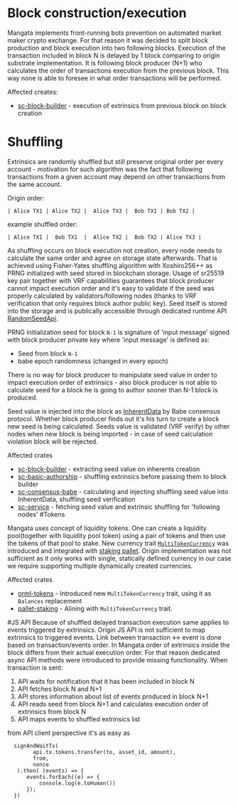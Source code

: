 # Block construction/execution
Mangata implements front-running bots prevention on automated market maker crypto exchange. For that reason it was decided to split block production and block execution into two following blocks. Execution of the transaction included in block N is delayed by 1 block comparing to origin substrate implementation. It is following block producer (N+1) who calculates the order of transactions execution from the previous block. This way none is able to foresee in what order transactions will be performed. 

Affected creates:
- [sc-block-builder](https://docs.rs/sc-block-builder/0.8.0/sc_block_builder/index.html) - execution of extrinsics from previous block on block creation

# Shuffling
Extrinsics are randomly shuffled but still preserve original order per every account - motivation for such algorithm was the fact that following transactions from a given account may depend on other transactions from the same account.


Origin order:
```
| Alice TX1 | Alice TX2 |  Alice TX3 |  Bob TX1 | Bob TX2 |
```
example shuffled order:

```
| Alice TX1 |  Bob TX1  |  Alice TX2 |  Bob TX2 | Alice TX3 |
```

As shuffling occurs on block execution not creation, every node needs to calculate the same order and agree on storage state afterwards. That is achieved using Fisher-Yates shuffling algorithm with Xoshiro256++ as PRNG initialized with seed stored in blockchain storage.  Usage of sr25519 key pair together with VRF capabilities guarantees that block producer cannot impact execution order and it's easy to validate if the seed was properly calculated by validators/following nodes (thanks to VRF verification that only requires block author public key). Seed itself is stored into the storage and is publically accessible through dedicated runtime API [RandomSeedApi](https://github.com/mangata-finance/mangata-node/blob/59b8e6d27c76f89cddbad777ffbeafd1d7f86297/pallets/random-seed/runtime-api/src/lib.rs).

PRNG initialization seed for block `N-1` is signature of 'input message' signed with block producer private key where 'input message' is defined as:
- Seed from block `N-1`
- babe epoch randomness (changed in every epoch)

There is no way for block producer to manipulate seed value in order to impact execution order of extrinsics - also block producer is not able to calculate seed for a block he is going to author sooner than N-1 block is produced.

Seed value is injected into the block as [InherentData](https://docs.rs/sp-inherents/2.0.0/sp_inherents/struct.InherentData.html) by Babe consensus protocol. Whether block producer finds out it's his turn to create a block new seed is being calculated. Seeds value is validated (VRF verify) by other nodes when new block is being imported - in case of seed calculation violation block will be rejected.


Affected crates
- [sc-block-builder](https://docs.rs/sc-block-builder/0.8.0/sc_block_builder/index.html) - extracting seed value on inherents creation
- [sc-basic-authorship](https://docs.rs/sc-basic-authorship/0.8.0/sc_basic_authorship/index.html) - shuffling extrinsics before passing them to block builder
- [sc-consensus-babe](https://docs.rs/sc-basic-authorship/0.8.0/sc_basic_authorship/index.html) - calculating and injecting shuffling seed value into InherentData, shuffling seed verification
- [sc-service](https://docs.rs/sc-service/0.8.0/sc_service/index.html) - fetching seed value and extrinsic shuffling for 'following nodes'
#Tokens

Mangata uses concept of liquidity tokens. One can create a liquidity pool(together with liquidity pool token) using a pair of tokens and then use the tokens of that pool to stake. New currency trait [`MultiTokenCurrency`](https://github.com/mangata-finance/mangata-node/blob/0846c42a7b7fd29e19fd1b30043ddb3b55a8f250/pallets/tokens/src/multi_token_currency.rs#L14) was introduced  and integrated with [staking pallet](https://github.com/mangata-finance/mangata-node/tree/59b8e6d27c76f89cddbad777ffbeafd1d7f86297/pallets/staking). Origin implementation was not sufficient as it only works with single, statically defined currency in our case we require supporting multiple dynamically created currencies.


Affected crates
- [orml-tokens](https://docs.rs/orml-tokens/0.3.1/orml_tokens/index.html) - Introduced new `MultiTokenCurrency` trait, using it as `Balances` replacement
- [pallet-staking](https://docs.rs/pallet-staking/2.0.0/pallet_staking/index.html) - Alining with `MultiTokenCurrency` trait.

#JS API
Because of shuffled delayed transaction execution same applies to events triggered by extrinsics. Origin JS API is not sufficient to map extrinsics to triggered events. Link between transaction <-> event is done based on transaction/events order. In Mangata order of extrinsics inside the block differs from their actual execution order. For that reason dedicated async API methods were introduced to provide missing functionality. When transaction is sent:
1. API waits for notification that it has been included in block N
2. API fetches block N and N+1
3. API stores information about list of events produced in block N+1
3. API reads seed from block N+1 and calculates execution order of extrinsics from block N
4. API maps events to shuffled extrinsics list

from API client perspective it's as easy as 
```
  signAndWaitTx(
		api.tx.tokens.transfer(to, asset_id, amount),
        from,
        nonce
   ).then( (events) => {
      events.forEach((e) => {
          console.log(e.toHuman())
      });
  })

```
